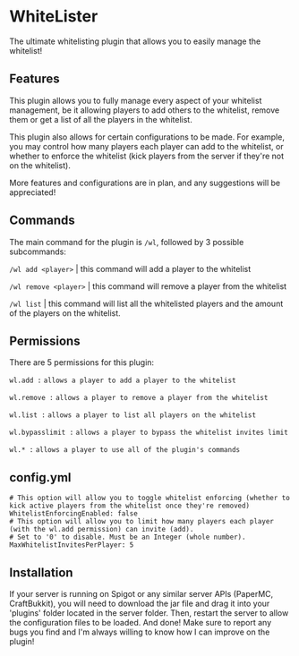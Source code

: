 
# WhiteLister

The ultimate whitelisting plugin that allows you to easily manage the whitelist!
## Features
This plugin allows you to fully manage every aspect of your whitelist management, be it allowing players to add others to the whitelist, remove them or get a list of all the players in the whitelist.

This plugin also allows for certain configurations to be made. For example, you may control how many players each player can add to the whitelist, or whether to enforce the whitelist (kick players from the server if they're not on the whitelist).

More features and configurations are in plan, and any suggestions will be appreciated!


## Commands

The main command for the plugin is ```/wl```, followed by 3 possible subcommands:

```/wl add <player>``` | this command will add a player to the whitelist

```/wl remove <player>``` | this command will remove a player from the whitelist

```/wl list``` | this command will list all the whitelisted players and the amount of the players on the whitelist.

## Permissions

There are 5 permissions for this plugin:
  
  ```wl.add :``` 
    ```allows a player to add a player to the whitelist```
  
  ```wl.remove :``` 
    ```allows a player to remove a player from the whitelist```
  
  ```wl.list :``` 
    ```allows a player to list all players on the whitelist```
  
  ```wl.bypasslimit :```
    ```allows a player to bypass the whitelist invites limit```
  
  ```wl.* :```
    ```allows a player to use all of the plugin's commands```


## config.yml

```
# This option will allow you to toggle whitelist enforcing (whether to kick active players from the whitelist once they're removed)
WhitelistEnforcingEnabled: false
# This option will allow you to limit how many players each player (with the wl.add permission) can invite (add).
# Set to '0' to disable. Must be an Integer (whole number).
MaxWhitelistInvitesPerPlayer: 5
```
## Installation

If your server is running on Spigot or any similar server APIs (PaperMC, CraftBukkit), you will need to download the jar file and drag it into your 'plugins' folder located in the server folder.
Then, restart the server to allow the configuration files to be loaded.
And done! 
Make sure to report any bugs you find and I'm always willing to know how I can improve on the plugin!
    
